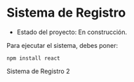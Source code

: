 <h1> Sistema de Registro</h1>

- Estado del proyecto: En construcción.

Para ejecutar el sistema, debes poner:


```npm install react```

Sistema de Registro 2
